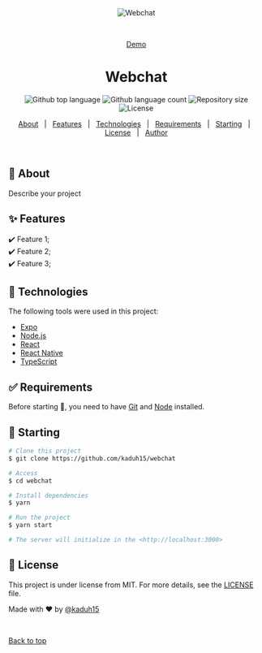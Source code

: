 <div align="center" id="top">
  <img src="./.github/app.gif" alt="Webchat" />

  &#xa0;

  <a href="https://webchat-ochre.vercel.app/">Demo</a>
</div>

<h1 align="center">Webchat</h1>

<p align="center">
  <img alt="Github top language" src="https://img.shields.io/github/languages/top/kaduh15/webchat?color=56BEB8">

  <img alt="Github language count" src="https://img.shields.io/github/languages/count/kaduh15/webchat?color=56BEB8">

  <img alt="Repository size" src="https://img.shields.io/github/repo-size/kaduh15/webchat?color=56BEB8">

  <img alt="License" src="https://img.shields.io/github/license/kaduh15/webchat?color=56BEB8">

  <!-- <img alt="Github issues" src="https://img.shields.io/github/issues/kaduh15/webchat?color=56BEB8" /> -->

  <!-- <img alt="Github forks" src="https://img.shields.io/github/forks/kaduh15/webchat?color=56BEB8" /> -->

  <!-- <img alt="Github stars" src="https://img.shields.io/github/stars/kaduh15/webchat?color=56BEB8" /> -->
</p>

<!-- Status -->

<!-- <h4 align="center">
	🚧  Webchat 🚀 Under construction...  🚧
</h4>

<hr> -->

<p align="center">
  <a href="#dart-about">About</a> &#xa0; | &#xa0;
  <a href="#sparkles-features">Features</a> &#xa0; | &#xa0;
  <a href="#rocket-technologies">Technologies</a> &#xa0; | &#xa0;
  <a href="#white_check_mark-requirements">Requirements</a> &#xa0; | &#xa0;
  <a href="#checkered_flag-starting">Starting</a> &#xa0; | &#xa0;
  <a href="#memo-license">License</a> &#xa0; | &#xa0;
  <a href="https://github.com/kaduh15" target="_blank">Author</a>
</p>

<br>

## :dart: About ##

Describe your project

## :sparkles: Features ##

:heavy_check_mark: Feature 1;\
:heavy_check_mark: Feature 2;\
:heavy_check_mark: Feature 3;

## :rocket: Technologies ##

The following tools were used in this project:

- [Expo](https://expo.io/)
- [Node.js](https://nodejs.org/en/)
- [React](https://pt-br.reactjs.org/)
- [React Native](https://reactnative.dev/)
- [TypeScript](https://www.typescriptlang.org/)

## :white_check_mark: Requirements ##

Before starting :checkered_flag:, you need to have [Git](https://git-scm.com) and [Node](https://nodejs.org/en/) installed.

## :checkered_flag: Starting ##

```bash
# Clone this project
$ git clone https://github.com/kaduh15/webchat

# Access
$ cd webchat

# Install dependencies
$ yarn

# Run the project
$ yarn start

# The server will initialize in the <http://localhost:3000>
```

## :memo: License ##

This project is under license from MIT. For more details, see the [LICENSE](LICENSE.md) file.


Made with :heart: by <a href="https://github.com/kaduh15" target="_blank">@kaduh15</a>

&#xa0;

<a href="#top">Back to top</a>
